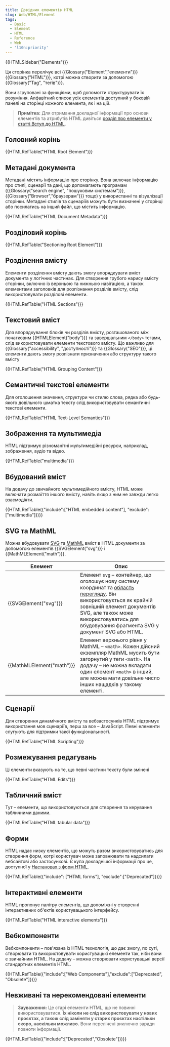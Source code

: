 ```yaml
---
title: Довідник елементів HTML
slug: Web/HTML/Element
tags:
  - Basic
  - Element
  - HTML
  - Reference
  - Web
  - 'l10n:priority'
---
```


{{HTMLSidebar("Elements")}}

Ця сторінка перелічує всі {{Glossary("Element","елементи")}} {{Glossary("HTML")}}, котрі можна створити за допомогою {{Glossary("Tag", "тегів")}}.

Вони згруповані за функціями, щоб допомогти структурувати їх розуміння. Алфавітний список усіх елементів доступний у боковій панелі на сторінці кожного елемента, як і на цій.

> **Примітка:** Для отримання докладної інформації про основи елементів та атрибутів HTML дивіться [розділ про елементи у статті Вступ до HTML](/uk/docs/Learn/HTML/Introduction_to_HTML#elementy-osnovni-budmaterialy).

## Головний корінь

{{HTMLRefTable("HTML Root Element")}}

## Метадані документа

Метадані містять інформацію про сторінку. Вона включає інформацію про стилі, сценарії та дані, що допомагають програмам ({{Glossary("search engine", "пошуковим системам")}}, {{Glossary("Browser","браузерам")}} тощо) у використанні та візуалізації сторінки. Метадані стилів та сценаріїв можуть бути визначені у сторінці або посилатись на інший файл, що містить інформацію.

{{HTMLRefTable("HTML Document Metadata")}}

## Розділовий корінь

{{HTMLRefTable("Sectioning Root Element")}}

## Розділення вмісту

Елементи розділення вмісту дають змогу впорядкувати вміст документа у логічних частинах. Для створення грубого нарису вмісту сторінки, включно із верхньою та нижньою навігацією, а також елементами заголовків для розпізнання розділів вмісту, слід використовувати розділові елементи.

{{HTMLRefTable("HTML Sections")}}

## Текстовий вміст

Для впорядкування блоків чи розділів вмісту, розташованого між початковим {{HTMLElement("body")}} та завершальним `</body>` тегами, слід використовувати елементи текстового вмісту. Що важливо для {{Glossary("accessibility", "доступності")}} та {{Glossary("SEO")}}, ці елементи дають змогу розпізнати призначення або структуру такого вмісту

{{HTMLRefTable("HTML Grouping Content")}}

## Семантичні текстові елементи

Для оголошення значення, структури чи стилю слова, рядка або будь-якого довільного шматка тексту слід використовувати семантичні текстові елементи.

{{HTMLRefTable("HTML Text-Level Semantics")}}

## Зображення та мультимедіа

HTML підтримує різноманітні мультимедійні ресурси, наприклад, зображення, аудіо та відео.

{{HTMLRefTable("multimedia")}}

## Вбудований вміст

На додачу до звичайного мультимедійного вмісту, HTML може включати розмаїття іншого вмісту, навіть якщо з ним не завжди легко взаємодіяти.

{{HTMLRefTable({"include":["HTML embedded content"], "exclude":["multimedia"]})}}

## SVG та MathML

Можна вбудовувати [SVG](/uk/docs/Web/SVG) та [MathML](/uk/docs/Web/MathML) вміст в HTML документи за допомогою елементів {{SVGElement("svg")}} і {{MathMLElement("math")}}.

<table class="no-markdown">
  <thead>
    <tr>
      <th scope="col">Елемент</th>
      <th scope="col">Опис</th>
    </tr>
  </thead>
  <tbody>
    <tr>
      <td>{{SVGElement("svg")}}</td>
      <td>
        Елемент <code>svg</code> – контейнер, що оголошує нову систему координат та
        <a href="/uk/docs/Web/SVG/Attribute/viewBox">область перегляду</a>. Він використовується як крайній зовнішній елемент документів SVG, але також може використовуватись для вбудовування фрагмента SVG у документ SVG або HTML.
      </td>
    </tr>
    <tr>
      <td>{{MathMLElement("math")}}</td>
      <td>
        Елемент верхнього рівня у MathML – <code>&#x3C;math></code>. Кожен дійсний екземпляр MathML мусить бути загорнутий у теги <code>&#x3C;math></code>. На додачу – не можна вкладати один елемент <code>&#x3C;math></code> в інший, але можна мати довільне число інших нащадків у такому елементі.
      </td>
    </tr>
  </tbody>
</table>

## Сценарії

Для створення динамічного вмісту та вебзастосунків HTML підтримує використання мов сценаріїв, перш за все – JavaScript. Певні елементи слугують для підтримки такої функціональності.

{{HTMLRefTable("HTML Scripting")}}

## Розмежування редагувань

Ці елементи вказують на те, що певні частини тексту були змінені

{{HTMLRefTable("HTML Edits")}}

## Табличний вміст

Тут – елементи, що використовуються для створення та керування табличними даними.

{{HTMLRefTable("HTML tabular data")}}

## Форми

HTML надає низку елементів, що можуть разом використовуватись для створення форм, котрі користувач може заповнювати та надсилати вебсайтові або застосункові. Є купа докладнішої інформації про це, доступної у [Настановах з форм HTML](/uk/docs/Learn/Forms).

{{HTMLRefTable({"include": ["HTML forms"], "exclude":["Deprecated"]})}}

## Інтерактивні елементи

HTML пропонує палітру елементів, що допоміжні у створенні інтерактивних об'єктів користувацького інтерфейсу.

{{HTMLRefTable("HTML interactive elements")}}

## Вебкомпоненти

Вебкомпоненти – пов'язана із HTML технологія, що дає змогу, по суті, створювати та використовувати користувацькі елементи так, ніби вони є звичайним HTML. На додачу – можна створювати користувацькі версії стандартних елементів HTML.

{{HTMLRefTable({"include":["Web Components"],"exclude":["Deprecated", "Obsolete"]})}}

## Невживані та нерекомендовані елементи

> **Зауваження:** Це старі елементи HTML, що не повинні використовуватися. **Їх ніколи не слід використовувати у нових проєктах, а також слід заміняти у старих проєктах настільки скоро, наскільки можливо.** Вони перелічені виключно заради повноти інформації.

{{HTMLRefTable({"include":["Deprecated","Obsolete"]})}}
